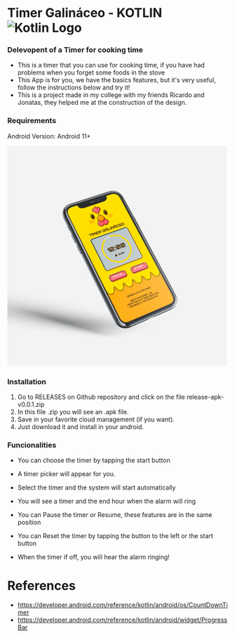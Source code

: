 # Timer Galináceo - KOTLIN <img src="https://upload.wikimedia.org/wikipedia/commons/0/06/Kotlin_Icon.svg" alt="Kotlin Logo" width="25"/>
  
### Delevopent of a Timer for cooking time

* This is a timer that you can use for cooking time, if you have had problems when you forget some foods in the stove
* This App is for you, we have the basics features, but it's very useful, follow the instructions below and try it!
* This is a project made in my college with my friends Ricardo and Jonatas, they helped me at the construction of the design.

### Requirements 
Android Version: Android 11+

  <img src="/app/src/main/res/drawable/layout.jpeg" alt="Layout" width="500"/>

### Installation
1. Go to RELEASES on Github repository and click on the file release-apk-v0.0.1.zip
2. In this file .zip you will see an .apk file.
2. Save in your favorite cloud management (if you want).
3. Just download it and install in your android.

### Funcionalities

* You can choose the timer by tapping the start button 

* A timer picker will appear for you.

* Select the timer and the system will start automatically 

* You will see a timer and the end hour when the alarm will ring

* You can Pause the timer or Resume, these features are in the same position

* You can Reset the timer by tapping the button to the left or the start button

* When the timer if off, you will hear the alarm ringing! 


# References
* https://developer.android.com/reference/kotlin/android/os/CountDownTimer
* https://developer.android.com/reference/kotlin/android/widget/ProgressBar


